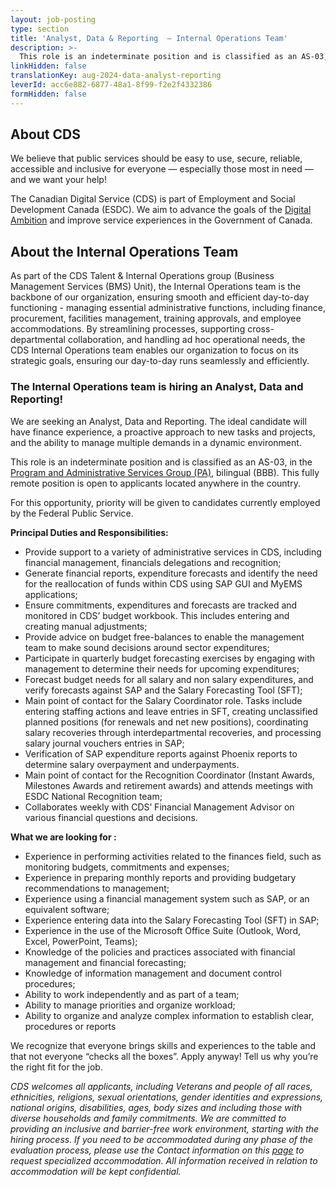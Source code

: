 ```yaml
---
layout: job-posting
type: section
title: 'Analyst, Data & Reporting  — Internal Operations Team'
description: >-
  This role is an indeterminate position and is classified as an AS-03, in the Program and Administrative Services Group (PA), bilingual (BBB). This fully remote position is open to applicants located anywhere in the country.
linkHidden: false
translationKey: aug-2024-data-analyst-reporting
leverId: acc6e882-6877-48a1-8f99-f2e2f4332386
formHidden: false
---
```


## About CDS 
We believe that public services should be easy to use, secure, reliable, accessible and inclusive for everyone — especially those most in need — and we want your help!

The Canadian Digital Service (CDS) is part of Employment and Social Development Canada (ESDC). We aim to advance the goals of the [Digital Ambition](https://www.canada.ca/en/government/system/digital-government/government-canada-digital-operations-strategic-plans/canada-digital-ambition.html) and improve service experiences in the Government of Canada.

## About the Internal Operations Team

As part of the CDS Talent & Internal Operations group (Business Management Services (BMS) Unit), the Internal Operations team is the backbone of our organization, ensuring smooth and efficient day-to-day functioning - managing  essential administrative functions, including finance, procurement, facilities management, training approvals, and employee accommodations. By streamlining processes, supporting cross-departmental collaboration, and handling ad hoc operational needs, the CDS Internal Operations team enables our organization to focus on its strategic goals, ensuring our day-to-day runs seamlessly and efficiently.

### **The Internal Operations team is hiring an Analyst, Data and Reporting!**

We are seeking an Analyst, Data and Reporting. The ideal candidate will have finance experience, a proactive approach to new tasks and projects, and the ability to manage multiple demands in a dynamic environment.

This role is an indeterminate position and is classified as an AS-03, in the [Program and Administrative Services Group (PA)](https://www.tbs-sct.canada.ca/agreements-conventions/view-visualiser-eng.aspx?id=15#toc24156224157), bilingual (BBB). This fully remote position is open to applicants located anywhere in the country.

For this opportunity, priority will be given to candidates currently employed by the Federal Public Service.

**Principal Duties and Responsibilities:**

- Provide support to a variety of administrative services in CDS, including financial management, financials delegations and recognition;  
- Generate financial reports, expenditure forecasts and identify the need for the reallocation of funds within CDS using SAP GUI and MyEMS applications;
- Ensure commitments, expenditures and forecasts are tracked and monitored in CDS’ budget workbook. This includes entering and creating manual adjustments;
- Provide advice on budget free-balances to enable the management team to make  sound decisions around sector expenditures;
- Participate in quarterly budget forecasting exercises by engaging with management to determine their needs for upcoming expenditures;
- Forecast budget needs for all salary and non salary expenditures, and verify forecasts against SAP and the Salary Forecasting Tool (SFT); 
- Main point of contact for the Salary Coordinator role. Tasks include entering staffing actions and leave entries in SFT, creating unclassified planned positions (for renewals and net new positions), coordinating salary recoveries through interdepartmental recoveries, and processing salary journal vouchers entries in SAP; 
- Verification of SAP expenditure reports against Phoenix reports to determine salary overpayment and underpayments.
- Main point of contact for the Recognition Coordinator (Instant Awards, Milestones Awards and retirement awards) and attends meetings with ESDC National Recognition team; 
- Collaborates weekly with CDS’ Financial Management Advisor on various financial questions and decisions.

**What we are looking for :** 

- Experience in performing activities related to the finances field, such as monitoring budgets, commitments and expenses;
- Experience in preparing monthly reports and providing budgetary recommendations to management;
- Experience using a financial management system such as SAP, or an equivalent software;
- Experience entering data into the Salary Forecasting Tool (SFT) in SAP;
- Experience in the use of the Microsoft Office Suite (Outlook, Word, Excel, PowerPoint, Teams);
- Knowledge of the policies and practices associated with financial management and financial forecasting;
- Knowledge of information management and document control procedures;
- Ability to work independently and as part of a team;
- Ability to manage priorities and organize workload;
- Ability to organize and analyze complex information to establish clear, procedures or reports


We recognize that everyone brings skills and experiences to the table and that not everyone “checks all the boxes”. Apply anyway! Tell us why you’re the right fit for the job.

*CDS welcomes all applicants, including Veterans and people of all races, ethnicities, religions, sexual orientations, gender identities and expressions, national origins, disabilities, ages, body sizes and including those with diverse households and family commitments. We are committed to providing an inclusive and barrier-free work environment, starting with the hiring process. If you need to be accommodated during any phase of the evaluation process, please use the Contact information on this [page](https://www.canada.ca/en/public-service-commission/services/assessment-accommodation-page.html) to request specialized accommodation. All information received in relation to accommodation will be kept confidential.*

